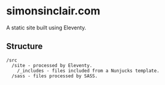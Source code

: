 # simonsinclair.com

A static site built using Eleventy.

## Structure
```
/src
  /site - processed by Eleventy.
    /_includes - files included from a Nunjucks template.
  /sass - files processed by SASS.
```
